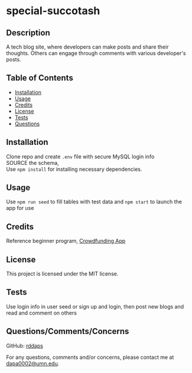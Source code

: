 
  # special-succotash
  ## Description

A tech blog site, where developers can make posts and share their thoughts. Others can engage through comments with various developer's posts.

## Table of Contents

- [Installation](#installation)
- [Usage](#usage)
- [Credits](#credits)
- [License](#license)
- [Tests](#tests)
- [Questions](#questions)

## Installation

Clone repo and create `.env` file with secure MySQL login info
<br>
SOURCE the schema, 
<br>
Use `npm install` for installing necessary dependencies.

## Usage

Use `npm run seed` to fill tables with test data and `npm start` to launch the app for use

## Credits

Reference beginner program, [Crowdfunding App](https://git.bootcampcontent.com/University-of-Minnesota/UofM-VIRT-FSF-PT-04-2023-U-LOLC-ENTG/-/tree/main/14-MVC/01-Activities/28-Stu_Mini-Project)

## License

This project is licensed under the MIT license.

## Tests

Use login info in user seed or sign up and login, then post new blogs and read and comment on others

## Questions/Comments/Concerns

GitHub: [rddaps](https://github.com/rddaps)

For any questions, comments and/or concerns, please contact me at dapa0002@umn.edu.

